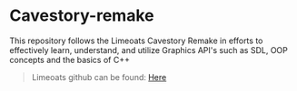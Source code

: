 # Cavestory-remake

This repository follows the Limeoats Cavestory Remake in efforts to effectively learn, understand, and utilize Graphics API's such as SDL, OOP concepts and the basics of C++
>Limeoats github can be found: [Here](https://github.com/Limeoats/cavestory-development)
